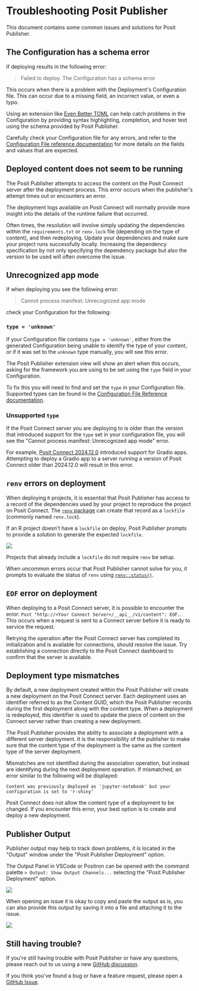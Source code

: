 # Troubleshooting Posit Publisher

This document contains some common issues and solutions for Posit Publisher.

## The Configuration has a schema error

If deploying results in the following error:

> Failed to deploy. The Configuration has a schema error

This occurs when there is a problem with the Deployment's Configuration file.
This can occur due to a missing field, an incorrect value, or even a typo.

Using an extension like [Even Better TOML](https://marketplace.visualstudio.com/items?itemName=tamasfe.even-better-toml)
can help catch problems in the Configuration by providing syntax highlighting,
completion, and hover text using the schema provided by Posit Publisher.

Carefully check your Configuration file for any errors, and refer to the
[Configuration File reference documentation](https://github.com/posit-dev/publisher/blob/main/docs/configuration.md)
for more details on the fields and values that are expected.

## Deployed content does not seem to be running

The Posit Publisher attempts to access the content on the Posit Connect server after
the deployment process. This error occurs when the publisher's attempt times out or
encounters an error.

The deployment logs available on Posit Connect will normally provide more insight into
the details of the runtime failure that occurred.

Often times, the resolution will involve simply updating the dependencies within the
`requirements.txt` or `renv.lock` file (depending on the type of content), and then
redeploying. Update your dependencies and make sure your project runs successfully
locally. Increasing the dependency specification by not only specifying the dependency
package but also the version to be used will often overcome the issue.

## Unrecognized app mode

If when deploying you see the following error:

> Cannot process manifest: Unrecognized app mode

check your Configuration for the following:

### `type = 'unknown'`

If your Configuration file contains `type = 'unknown'`, either from the
generated Configuration being unable to identify the type of your content, or
if it was set to the `unknown` type manually, you will see this error.

The Posit Publisher extension view will show an alert when this occurs, asking
for the framework you are using to be set using the `type` field in your
Configuration.

To fix this you will need to find and set the `type` in your Configuration file.
Supported types can be found in the [Configuration File Reference documentation](https://github.com/posit-dev/publisher/blob/main/docs/configuration.md#type).

### Unsupported `type`

If the Posit Connect server you are deploying to is older than the version that
introduced support for the `type` set in your configuration file, you will see
the "Cannot process manifest: Unrecognized app mode" error.

For example, [Posit Connect 2024.12.0](https://docs.posit.co/connect/news/#posit-connect-2024.12.0-new)
introduced support for Gradio apps. Attempting to deploy a Gradio app to a
server running a version of Posit Connect older than 2024.12.0 will result in
this error.

## `renv` errors on deployment

When deploying `R` projects, it is essential that Posit Publisher has
access to a record of the dependencies used by your project to reproduce
the project on Posit Connect.
The [`renv` package](https://rstudio.github.io/renv/articles/renv.html) can
create that record as a `lockfile` (commonly named `renv.lock`).

If an R project doesn't have a `lockfile` on deploy, Posit Publisher prompts to
provide a solution to generate the expected `lockfile`.

![](https://cdn.posit.co/publisher/assets/img/publisher-renv-setup-notification.png)

Projects that already include a `lockfile` do not require `renv` be setup.

When uncommon errors occur that Posit Publisher cannot solve for you, it
prompts to evaluate the status of `renv` using
[`renv::status()`](https://rstudio.github.io/renv/reference/status.html).

## `EOF` error on deployment

When deploying to a Posit Connect server, it is possible to encounter the error:
`Post "http://<Your Connect Server>/__api__/v1/content": EOF.`. This occurs when
a request is sent to a Connect server before it is ready to service the request.

Retrying the operation after the Posit Connect server has completed its initialization
and is available for connections, should resolve the issue. Try establishing a connection
directly to the Posit Connect dashboard to confirm that the server is available.

## Deployment type mismatches

By default, a new deployment created within the Posit Publisher will create a new
deployment on the Posit Connect server. Each deployment uses an identifier referred to
as the Content GUID, which the Posit Publisher records during the first deployment along
with the content type. When a deployment is redeployed, this identifier is used to update the piece of content
on the Connect server rather than creating a new deployment.

The Posit Publisher provides the ability to associate a deployment with a different
server deployment. It is the responsibility of the publisher to make sure that the
content type of the deployment is the same as the content type of the server deployment.

Mismatches are not identified during the association operation, but instead are identifying
during the next deployment operation. If mismatched, an error similar to the following will
be displayed:

`Content was previously deployed as 'jupyter-notebook' but your configuration is set to 'r-shiny’`

Posit Connect does not allow the content type of a deployment to be changed. If you encounter this
error, your best option is to create and deploy a new deployment.

## Publisher Output

Publisher output may help to track down problems, it is located in the "Output" window under the "Posit Publisher Deployment" option.

The Output Panel in VSCode or Positron can be opened with the command palette `> Output: Show Output Channels...`
selecting the "Posit Publisher Deployment" option.

![](https://cdn.posit.co/publisher/assets/img/publisher-output-indication.png)

When opening an issue it is okay to copy and paste the output as is, you can also provide this output
by saving it into a file and attaching it to the issue.

![](https://cdn.posit.co/publisher/assets/img/save-output.png)

## Still having trouble?

If you're still having trouble with Posit Publisher or have any questions,
please reach out to us using a new
[GitHub discussion](https://github.com/posit-dev/publisher/discussions).

If you think you've found a bug or have a feature request,
please open a
[GitHub Issue](https://github.com/posit-dev/publisher/issues).
